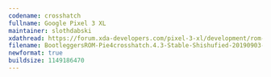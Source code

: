 ```yaml
---
codename: crosshatch
fullname: Google Pixel 3 XL
maintainer: slothdabski
xdathread: https://forum.xda-developers.com/pixel-3-xl/development/rom-bootleggersrom-3-5-unshishufied-t3881579
filename: BootleggersROM-Pie4crosshatch.4.3-Stable-Shishufied-20190903-203145.zip
newformat: true
buildsize: 1149186470
---
```

